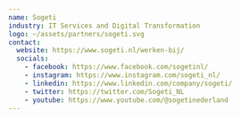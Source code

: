 ```yaml
---
name: Sogeti
industry: IT Services and Digital Transformation
logo: ~/assets/partners/sogeti.svg
contact:
  website: https://www.sogeti.nl/werken-bij/
  socials:
    - facebook: https://www.facebook.com/sogetinl/
    - instagram: https://www.instagram.com/sogeti_nl/
    - linkedin: https://www.linkedin.com/company/sogeti/
    - twitter: https://twitter.com/Sogeti_NL
    - youtube: https://www.youtube.com/@sogetinederland
---
```



